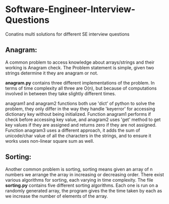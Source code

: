 # Software-Engineer-Interview-Questions
Conatins multi solutions for different SE interview questions

## Anagram:
A common problem to access knowledge about arrays/strings and their working is Anagram check. The Problem statement is simple, given two strings determine it they are anagram or not.


__anagram.py__ contains three different implementations of the problem. In terms of time complexity all three are O(n), but because of computations involved in between they take slightly different times.

anagram1 and anagram2 functions both use 'dict' of python to solve the problem, they only differ in the way they handle 'keyerror' for accessing dictionary key without being initialized. Function anagram1 performs if check before accessing key value, and anagram2 uses 'get' method to get key values if they are assigned and returns zero if they are not assigned.
Function anagram3 uses a different approach, it adds the sum of unicode/char value of all the characters in the strings, and to ensure it works uses non-linear square sum as well.

## Sorting:
Another common problem is sorting, sorting means given an array of n numbers we arrange the array in increasing or decreasing order. There exist various algorithms for sorting, each varying in time complexity. The file __sorting.py__ contains five different sorting algorithms. Each one is run on a randomly generated array, the program gives the the time taken by each as we increase the number of elements of the array.

